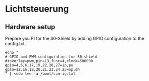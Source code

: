 # Lichtsteuerung

## Hardware setup

Prepare you PI for the S0-Shield by adding GPIO configuration to the config.txt.

```
echo "
# GPIO and PWM configuration for S0 shield
dtoverlay=pwm,pin=13,func=4,clock=500000
gpio=4,5,6,17,19,22,26,27=ip,pu
gpio=12,16,18,20,21,23,24,25=op,dh
" | sudo tee -a /boot/config.txt

```

